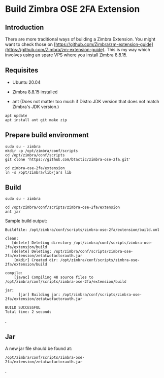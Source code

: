 # Build Zimbra OSE 2FA Extension

## Introduction

There are more traditional ways of building a Zimbra Extension. You might want to check those on [https://github.com/Zimbra/zm-extension-guide](https://github.com/Zimbra/zm-extension-guide).
This is my way which involves using an spare VPS where you install Zimbra 8.8.15.

## Requisites

- Ubuntu 20.04
- Zimbra 8.8.15 installed

- ant (Does not matter too much if Distro JDK version that does not match Zimbra's JDK version.)

```
apt update
apt install ant git make zip
```

## Prepare build environment

```
sudo su - zimbra
mkdir -p /opt/zimbra/conf/scripts
cd /opt/zimbra/conf/scripts
git clone 'https://github.com/btactic/zimbra-ose-2fa.git'

cd zimbra-ose-2fa/extension
ln -s /opt/zimbra/lib/jars lib
```

## Build

```
sudo su - zimbra

cd /opt/zimbra/conf/scripts/zimbra-ose-2fa/extension
ant jar
```

Sample build output:
```
Buildfile: /opt/zimbra/conf/scripts/zimbra-ose-2fa/extension/build.xml

clean:
   [delete] Deleting directory /opt/zimbra/conf/scripts/zimbra-ose-2fa/extension/build
   [delete] Deleting: /opt/zimbra/conf/scripts/zimbra-ose-2fa/extension/zetatwofactorauth.jar
    [mkdir] Created dir: /opt/zimbra/conf/scripts/zimbra-ose-2fa/extension/build

compile:
    [javac] Compiling 48 source files to /opt/zimbra/conf/scripts/zimbra-ose-2fa/extension/build

jar:
      [jar] Building jar: /opt/zimbra/conf/scripts/zimbra-ose-2fa/extension/zetatwofactorauth.jar

BUILD SUCCESSFUL
Total time: 2 seconds
```
.

## Jar

A new jar file should be found at:
```
/opt/zimbra/conf/scripts/zimbra-ose-2fa/extension/zetatwofactorauth.jar
```
.

